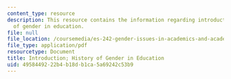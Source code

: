 ```yaml
---
content_type: resource
description: This resource contains the information regarding introduction; history
  of gender in education.
file: null
file_location: /coursemedia/es-242-gender-issues-in-academics-and-academia-spring-2004/4958449222b4b18db1ca5a69242c53b9_MITES_242S04_ses1.pdf
file_type: application/pdf
resourcetype: Document
title: Introduction; History of Gender in Education
uid: 49584492-22b4-b18d-b1ca-5a69242c53b9
---
```

